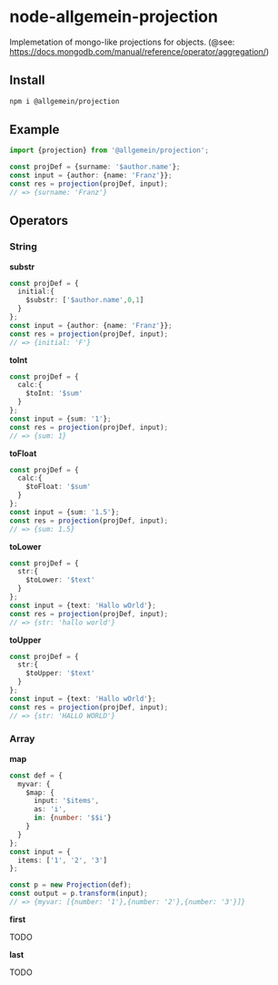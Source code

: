 # node-allgemein-projection

Implemetation of mongo-like projections for objects. (@see: https://docs.mongodb.com/manual/reference/operator/aggregation/)

## Install 

```bash
npm i @allgemein/projection
```

## Example

```typescript
import {projection} from '@allgemein/projection'; 

const projDef = {surname: '$author.name'};
const input = {author: {name: 'Franz'}};
const res = projection(projDef, input);
// => {surname: 'Franz'}

```

## Operators

### String

**substr** 
```typescript
const projDef = {
  initial:{
    $substr: ['$author.name',0,1]
  }        
};
const input = {author: {name: 'Franz'}};
const res = projection(projDef, input);
// => {initial: 'F'}
```

**toInt** 
```typescript
const projDef = {
  calc:{
    $toInt: '$sum'
  }        
};
const input = {sum: '1'};
const res = projection(projDef, input);
// => {sum: 1}
```

**toFloat** 
```typescript
const projDef = {
  calc:{
    $toFloat: '$sum'
  }        
};
const input = {sum: '1.5'};
const res = projection(projDef, input);
// => {sum: 1.5}
```

**toLower** 
```typescript
const projDef = {
  str:{
    $toLower: '$text'
  }        
};
const input = {text: 'Hallo wOrld'};
const res = projection(projDef, input);
// => {str: 'hallo world'}
```

**toUpper** 
```typescript
const projDef = {
  str:{
    $toUpper: '$text'
  }        
};
const input = {text: 'Hallo wOrld'};
const res = projection(projDef, input);
// => {str: 'HALLO WORLD'}
```


### Array


**map**
```typescript
const def = {
  myvar: {
    $map: {
      input: '$items',
      as: 'i',
      in: {number: '$$i'}
    }
  }
};
const input = {
  items: ['1', '2', '3']
};

const p = new Projection(def);
const output = p.transform(input);
// => {myvar: [{number: '1'},{number: '2'},{number: '3'}]}
```

**first**

TODO

**last**

TODO
